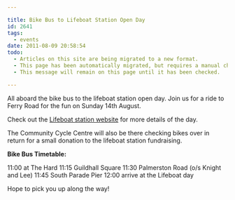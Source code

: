 ```yaml
---

title: Bike Bus to Lifeboat Station Open Day
id: 2641
tags:
  - events
date: 2011-08-09 20:58:54
todo:
  - Articles on this site are being migrated to a new format.
  - This page has been automatically migrated, but requires a manual check-&-tune to ensure the format and links all work as expected.
  - This message will remain on this page until it has been checked.

---
```


All aboard the bike bus to the lifeboat station open day.  Join us for a ride to Ferry Road for the fun on Sunday 14th August.

Check out the [Lifeboat station website](http://www.portsmouthlifeboat.co.uk/) for more details of the day. 

The Community Cycle Centre will also be there checking bikes over in return for a small donation to the lifeboat station fundraising.

**Bike Bus Timetable:**

11:00 at The Hard
11:15 Guildhall Square
11:30 Palmerston Road (o/s Knight and Lee)
11:45 South Parade Pier
12:00 arrive at the Lifeboat day

Hope to pick you up along the way!

